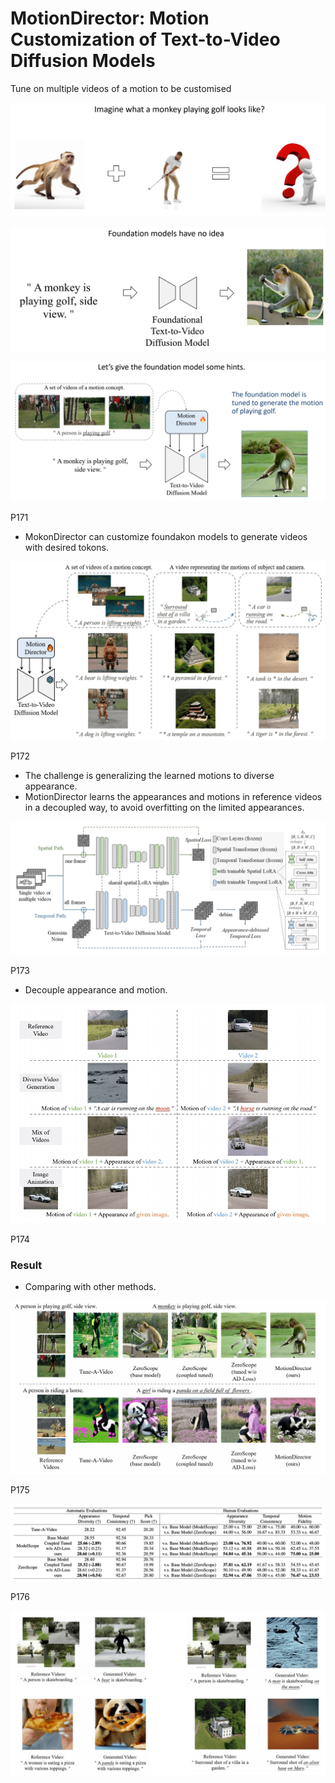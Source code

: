 # MotionDirector: Motion Customization of Text-to-Video Diffusion Models

Tune on multiple videos of a motion to be customised

![](./assets/08-168-1.png) 

![](./assets/08-169.png) 

![](./assets/08-170.png)   

P171   

 - MokonDirector can customize foundakon models to generate videos with desired tokons.

![](./assets/08-171.png) 

P172   

 - The challenge is generalizing the learned motions to diverse appearance.   
 - MotionDirector learns the appearances and motions in reference videos in a decoupled way, to avoid overfitting on the limited appearances.   


![](./assets/08-172.png)   

P173   

 - Decouple appearance and motion.

![](./assets/08-173.png)    

P174   

### Result

- Comparing with other methods.

![](./assets/08-174.png)   

P175   

![](./assets/08-175.png)    

P176  

![](./assets/08-176.png) 
     
